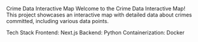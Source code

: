 Crime Data Interactive Map
Welcome to the Crime Data Interactive Map! This project showcases an interactive map with detailed data about crimes committed, including various data points.

Tech Stack
Frontend: Next.js
Backend: Python
Containerization: Docker

